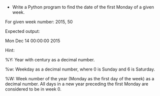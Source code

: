 * Write a Python program to find the date of the first Monday of a given week. 

For given week number: 2015, 50

Expected output:

Mon Dec 14 00:00:00 2015

Hint: 

%Y: Year with century as a decimal number.

%w: Weekday as a decimal number, where 0 is Sunday and 6 is Saturday. 

%W: Week number of the year (Monday as the first day of the week) as a decimal number. All days in a new year preceding the first Monday are considered to be in week 0.